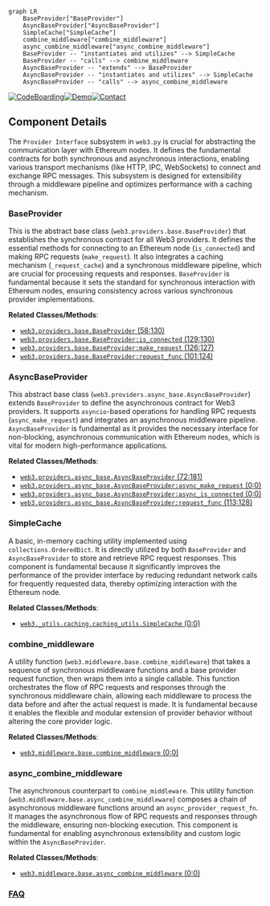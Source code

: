 ```mermaid
graph LR
    BaseProvider["BaseProvider"]
    AsyncBaseProvider["AsyncBaseProvider"]
    SimpleCache["SimpleCache"]
    combine_middleware["combine_middleware"]
    async_combine_middleware["async_combine_middleware"]
    BaseProvider -- "instantiates and utilizes" --> SimpleCache
    BaseProvider -- "calls" --> combine_middleware
    AsyncBaseProvider -- "extends" --> BaseProvider
    AsyncBaseProvider -- "instantiates and utilizes" --> SimpleCache
    AsyncBaseProvider -- "calls" --> async_combine_middleware
```
[![CodeBoarding](https://img.shields.io/badge/Generated%20by-CodeBoarding-9cf?style=flat-square)](https://github.com/CodeBoarding/GeneratedOnBoardings)[![Demo](https://img.shields.io/badge/Try%20our-Demo-blue?style=flat-square)](https://www.codeboarding.org/demo)[![Contact](https://img.shields.io/badge/Contact%20us%20-%20contact@codeboarding.org-lightgrey?style=flat-square)](mailto:contact@codeboarding.org)

## Component Details

The `Provider Interface` subsystem in `web3.py` is crucial for abstracting the communication layer with Ethereum nodes. It defines the fundamental contracts for both synchronous and asynchronous interactions, enabling various transport mechanisms (like HTTP, IPC, WebSockets) to connect and exchange RPC messages. This subsystem is designed for extensibility through a middleware pipeline and optimizes performance with a caching mechanism.

### BaseProvider
This is the abstract base class (`web3.providers.base.BaseProvider`) that establishes the synchronous contract for all Web3 providers. It defines the essential methods for connecting to an Ethereum node (`is_connected`) and making RPC requests (`make_request`). It also integrates a caching mechanism (`_request_cache`) and a synchronous middleware pipeline, which are crucial for processing requests and responses. `BaseProvider` is fundamental because it sets the standard for synchronous interaction with Ethereum nodes, ensuring consistency across various synchronous provider implementations.


**Related Classes/Methods**:

- <a href="https://github.com/ethereum/web3.py/blob/master/web3/providers/base.py#L58-L130" target="_blank" rel="noopener noreferrer">`web3.providers.base.BaseProvider` (58:130)</a>
- <a href="https://github.com/ethereum/web3.py/blob/master/web3/providers/base.py#L129-L130" target="_blank" rel="noopener noreferrer">`web3.providers.base.BaseProvider:is_connected` (129:130)</a>
- <a href="https://github.com/ethereum/web3.py/blob/master/web3/providers/base.py#L126-L127" target="_blank" rel="noopener noreferrer">`web3.providers.base.BaseProvider:make_request` (126:127)</a>
- <a href="https://github.com/ethereum/web3.py/blob/master/web3/providers/base.py#L101-L124" target="_blank" rel="noopener noreferrer">`web3.providers.base.BaseProvider:request_func` (101:124)</a>


### AsyncBaseProvider
This abstract base class (`web3.providers.async_base.AsyncBaseProvider`) extends `BaseProvider` to define the asynchronous contract for Web3 providers. It supports `asyncio`-based operations for handling RPC requests (`async_make_request`) and integrates an asynchronous middleware pipeline. `AsyncBaseProvider` is fundamental as it provides the necessary interface for non-blocking, asynchronous communication with Ethereum nodes, which is vital for modern high-performance applications.


**Related Classes/Methods**:

- <a href="https://github.com/ethereum/web3.py/blob/master/web3/providers/async_base.py#L72-L181" target="_blank" rel="noopener noreferrer">`web3.providers.async_base.AsyncBaseProvider` (72:181)</a>
- <a href="https://github.com/ethereum/web3.py/blob/master/web3/providers/async_base.py#L0-L0" target="_blank" rel="noopener noreferrer">`web3.providers.async_base.AsyncBaseProvider:async_make_request` (0:0)</a>
- <a href="https://github.com/ethereum/web3.py/blob/master/web3/providers/async_base.py#L0-L0" target="_blank" rel="noopener noreferrer">`web3.providers.async_base.AsyncBaseProvider:async_is_connected` (0:0)</a>
- <a href="https://github.com/ethereum/web3.py/blob/master/web3/providers/async_base.py#L113-L128" target="_blank" rel="noopener noreferrer">`web3.providers.async_base.AsyncBaseProvider:request_func` (113:128)</a>


### SimpleCache
A basic, in-memory caching utility implemented using `collections.OrderedDict`. It is directly utilized by both `BaseProvider` and `AsyncBaseProvider` to store and retrieve RPC request responses. This component is fundamental because it significantly improves the performance of the provider interface by reducing redundant network calls for frequently requested data, thereby optimizing interaction with the Ethereum node.


**Related Classes/Methods**:

- <a href="https://github.com/ethereum/web3.py/blob/master/web3/_utils/caching/caching_utils.py#L0-L0" target="_blank" rel="noopener noreferrer">`web3._utils.caching.caching_utils.SimpleCache` (0:0)</a>


### combine_middleware
A utility function (`web3.middleware.base.combine_middleware`) that takes a sequence of synchronous middleware functions and a base provider request function, then wraps them into a single callable. This function orchestrates the flow of RPC requests and responses through the synchronous middleware chain, allowing each middleware to process the data before and after the actual request is made. It is fundamental because it enables the flexible and modular extension of provider behavior without altering the core provider logic.


**Related Classes/Methods**:

- <a href="https://github.com/ethereum/web3.py/blob/master/web3/middleware/base.py#L0-L0" target="_blank" rel="noopener noreferrer">`web3.middleware.base.combine_middleware` (0:0)</a>


### async_combine_middleware
The asynchronous counterpart to `combine_middleware`. This utility function (`web3.middleware.base.async_combine_middleware`) composes a chain of asynchronous middleware functions around an `async_provider_request_fn`. It manages the asynchronous flow of RPC requests and responses through the middleware, ensuring non-blocking execution. This component is fundamental for enabling asynchronous extensibility and custom logic within the `AsyncBaseProvider`.


**Related Classes/Methods**:

- <a href="https://github.com/ethereum/web3.py/blob/master/web3/middleware/base.py#L0-L0" target="_blank" rel="noopener noreferrer">`web3.middleware.base.async_combine_middleware` (0:0)</a>




### [FAQ](https://github.com/CodeBoarding/GeneratedOnBoardings/tree/main?tab=readme-ov-file#faq)